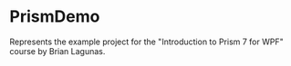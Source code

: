 # PrismDemo
Represents the example project for the "Introduction to Prism 7 for WPF" course by Brian Lagunas. 
